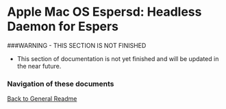 Apple Mac OS Espersd: Headless Daemon for Espers
===============================
###WARNING - THIS SECTION IS NOT FINISHED
- This section of documentation is not yet finished and will be updated in the near future.

### Navigation of these documents
[Back to General Readme](../README.md)
